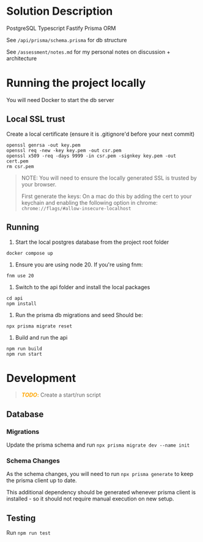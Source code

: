 # Solution Description
PostgreSQL
Typescript
Fastify
Prisma ORM

See ```/api/prisma/schema.prisma``` for db structure

See ```/assessment/notes.md``` for my personal notes on discussion + architecture


# Running the project locally
You will need Docker to start the db server

## Local SSL trust
Create a local certificate (ensure it is .gitignore'd before your next commit)
```
openssl genrsa -out key.pem   
openssl req -new -key key.pem -out csr.pem
openssl x509 -req -days 9999 -in csr.pem -signkey key.pem -out cert.pem
rm csr.pem 
```
> NOTE: You will need to ensure the locally generated SSL is trusted by your browser.
>
> First generate the keys:
> On a mac do this by adding the cert to your keychain and enabling the following option in chrome:
> ```chrome://flags/#allow-insecure-localhost```

## Running
1. Start the local postgres database from the project root folder
```
docker compose up
```

1. Ensure you are using node 20. If you're using fnm: 
```
fnm use 20
```

1. Switch to the api folder and install the local packages
```
cd api
npm install
```

1. Run the prisma db migrations and seed
Should be:
```
npx prisma migrate reset
```

1. Build and run the api
```
npm run build
npm run start
```


# Development

> <span style="color:orange">**_TODO_:**</span> Create a start/run script

## Database

### Migrations
Update the prisma schema and run 
```npx prisma migrate dev --name init```

### Schema Changes
As the schema changes, you will need to run ```npx prisma generate``` to keep the prisma client up to date.

This additional dependency should be generated whenever prisma client is installed - so it should not require manual execution on new setup.

## Testing
Run ```npm run test```